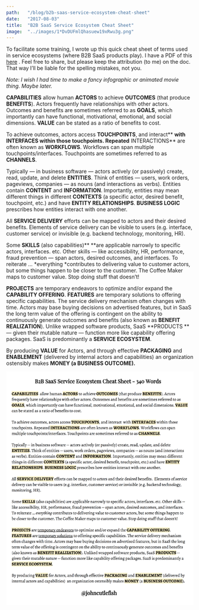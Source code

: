 ```yaml
---
path:	"/blog/b2b-saas-service-ecosystem-cheat-sheet"
date:	"2017-08-03"
title:	"B2B SaaS Service Ecosystem Cheat Sheet"
image:	"../images/1*DvDUFmlQhasuew19xRwu3g.png"
---
```


To facilitate some training, I wrote up this quick cheat sheet of terms used in service ecosystems (where B2B SaaS products play). I have a PDF of this [here](https://goo.gl/ypZoLJ) . Feel free to share, but please keep the attribution (to me) on the doc. That way I’ll be liable for the spelling mistakes, not you.

*Note: I wish I had time to make a fancy infographic or animated movie thing. Maybe later.*

**CAPABILITIES** allow human **ACTORS** to achieve **OUTCOMES** (that produce **BENEFITS**). Actors frequently have relationships with other actors. Outcomes and benefits are sometimes referred to as **GOALS**, which importantly can have functional, motivational, emotional, and social dimensions. **VALUE** can be stated as a ratio of benefits to cost.

To achieve outcomes, actors access **TOUCHPOINTS**, and interact** **with **INTERFACES** within those touchpoints. Repeated** INTERACTIONS** are often known as **WORKFLOWS**. Workflows can span multiple touchpoints/interfaces. Touchpoints are sometimes referred to as **CHANNELS**.

Typically — in business software — actors actively (or passively) create, read, update, and delete **ENTITIES**. Think of entities — users, work orders, pageviews, companies — as nouns (and interactions as verbs). Entities contain **CONTENT** and **INFORMATION**. Importantly, entities may mean different things in different **CONTEXTS** (a specific actor, desired benefit, touchpoint, etc.) and have **ENTITY RELATIONSHIPS**. **BUSINESS LOGIC** prescribes how entities interact with one another.

All **SERVICE DELIVERY** efforts can be mapped to actors and their desired benefits. Elements of service delivery can be visible to users (e.g. interface, customer service) or invisible (e.g. backend technology, monitoring, HR).

Some **SKILLS** (also capabilities)** **are applicable narrowly to specific actors, interfaces. etc. Other skills — like accessibility, HR, performance, fraud prevention — span actors, desired outcomes, and interfaces. To reiterate … *everything *contributes to delivering value to customer actors, but some things happen to be closer to the customer. The Coffee Maker maps to customer value. Stop doing stuff that doesn’t!

**PROJECTS** are temporary endeavors to optimize and/or expand the **CAPABILITY OFFERING**. **FEATURES** are temporary solutions to offering specific capabilities. The service delivery mechanism often changes with time. Actors may base buying decisions on advertised features, but in SaaS the long term value of the offering is contingent on the ability to continuously generate outcomes and benefits (also known as **BENEFIT REALIZATION**). Unlike wrapped software products, SaaS **PRODUCTS **— given their mutable nature — function more like capability offering packages. SaaS is predominantly a **SERVICE ECOSYSTEM**.

By producing **VALUE** for Actors, and through effective **PACKAGING** and **ENABLEMENT** (delivered by internal actors and capabilities) an organization ostensibly makes **MONEY **(a **BUSINESS OUTCOME**)**.**

![](../images/1*DvDUFmlQhasuew19xRwu3g.png)